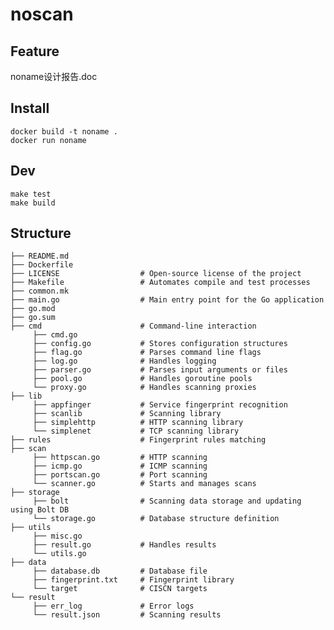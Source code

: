 # noscan## Featurenoname设计报告.doc## Install```shelldocker build -t noname .docker run noname```## Dev```shellmake testmake build```## Structure```shell├── README.md├── Dockerfile├── LICENSE                  # Open-source license of the project├── Makefile                 # Automates compile and test processes├── common.mk├── main.go                  # Main entry point for the Go application├── go.mod                  ├── go.sum                  ├── cmd                      # Command-line interaction     ├── cmd.go            ├── config.go           # Stores configuration structures     ├── flag.go             # Parses command line flags     ├── log.go              # Handles logging     ├── parser.go           # Parses input arguments or files     ├── pool.go             # Handles goroutine pools     └── proxy.go            # Handles scanning proxies├── lib                     ├── appfinger           # Service fingerprint recognition     ├── scanlib             # Scanning library     ├── simplehttp          # HTTP scanning library     └── simplenet           # TCP scanning library├── rules                    # Fingerprint rules matching├── scan                        ├── httpscan.go         # HTTP scanning     ├── icmp.go             # ICMP scanning     ├── portscan.go         # Port scanning     └── scanner.go          # Starts and manages scans├── storage                      ├── bolt                # Scanning data storage and updating using Bolt DB     └── storage.go          # Database structure definition├── utils                     ├── misc.go            ├── result.go           # Handles results     └── utils.go     ├── data                  ├── database.db         # Database file     ├── fingerprint.txt     # Fingerprint library     └── target              # CISCN targets└── result                  ├── err_log             # Error logs     └── result.json         # Scanning results```